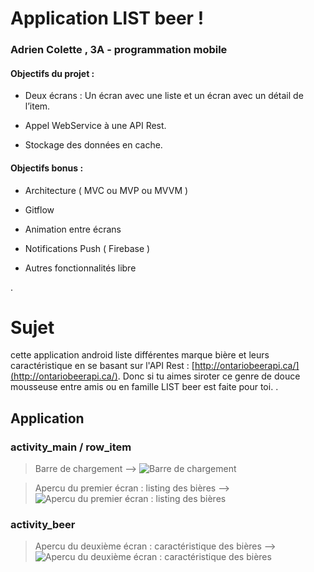 # Application LIST beer !

### Adrien Colette , 3A - programmation mobile
#### Objectifs du projet : 
-   Deux écrans : Un écran avec une liste et un écran avec un détail de l’item.
    
-   Appel WebService à une API Rest.
    
-   Stockage des données en cache.
#### Objectifs bonus : 
-   Architecture ( MVC ou MVP ou MVVM ) 
    
-   Gitflow 
    
-   Animation entre écrans
    
-   Notifications Push ( Firebase )
    
-   Autres fonctionnalités libre

.

# Sujet

cette application android liste différentes marque bière et leurs caractéristique en se basant sur l'API Rest : [http://ontariobeerapi.ca/](http://ontariobeerapi.ca/).
Donc si tu aimes siroter ce genre de douce mousseuse entre amis ou en famille LIST beer est faite pour toi.
.

## Application

### activity_main / row_item
> Barre de chargement -->
![Barre de chargement](https://lh3.googleusercontent.com/YYK48Oit4ohjPNnsb_lAxQz6nvNAONgDJlVwqEb_WBWysZnam7fHyCjscyuzGuz_iXkho9LI1J9J)

> Apercu du premier écran : listing des bières -->
![Apercu du premier écran : listing des bières](https://lh3.googleusercontent.com/fEHWb7g3opfKzvjMym9CUdOymOJS3GRxJeJxbdoOCqD7iMlBN-iFd6aSPgJM1PiFb1Hv9KwPNg_K)

### activity_beer
> Apercu du deuxième écran : caractéristique des bières -->
![Apercu du deuxième écran : caractéristique des bières](https://lh3.googleusercontent.com/f6WaLGprh_tiXBp98EiiLcxIFqOytaeQeC4HAc8Kx8zZpWFAbTXTXLoFbU_EyWr-8VJ25X-PYspi)


